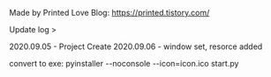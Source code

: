 Made by Printed Love
Blog: https://printed.tistory.com/


Update log >

2020.09.05 - Project Create
2020.09.06 - window set, resorce added




convert to exe: pyinstaller --noconsole --icon=icon.ico start.py